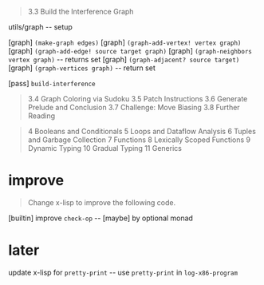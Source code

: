 > 3.3 Build the Interference Graph

utils/graph -- setup

[graph] `(make-graph edges)`
[graph] `(graph-add-vertex! vertex graph)`
[graph] `(graph-add-edge! source target graph)`
[graph] `(graph-neighbors vertex graph)` -- returns set
[graph] `(graph-adjacent? source target)`
[graph] `(graph-vertices graph)` -- return set

[pass] `build-interference`

> 3.4 Graph Coloring via Sudoku
> 3.5 Patch Instructions
> 3.6 Generate Prelude and Conclusion
> 3.7 Challenge: Move Biasing
> 3.8 Further Reading

> 4 Booleans and Conditionals
> 5 Loops and Dataflow Analysis
> 6 Tuples and Garbage Collection
> 7 Functions
> 8 Lexically Scoped Functions
> 9 Dynamic Typing
> 10 Gradual Typing
> 11 Generics

# improve

> Change x-lisp to improve the following code.

[builtin] improve `check-op` -- [maybe] by optional monad

# later

update x-lisp for `pretty-print` -- use `pretty-print` in `log-x86-program`
